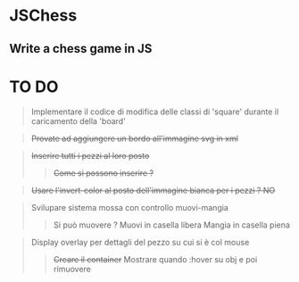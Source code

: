 # JSChess
## Write a chess game in JS


# TO DO

> Implementare il codice di modifica delle classi di 'square' durante il caricamento della 'board'

> ~~Provate ad aggiungere un bordo all'immagine svg in xml~~

> ~~Inserire tutti i pezzi al loro posto~~
>> ~~Come si possono inserire ?~~

> ~~Usare l'invert-color al posto dell'immagine bianca per i pezzi ? NO~~

> Svilupare sistema mossa con controllo muovi-mangia
>> Si può muovere ?
>> Muovi in casella libera
>> Mangia in casella piena

> Display overlay per dettagli del pezzo su cui si è col mouse
>> ~~Creare il container~~
>> Mostrare quando :hover su obj e poi rimuovere

